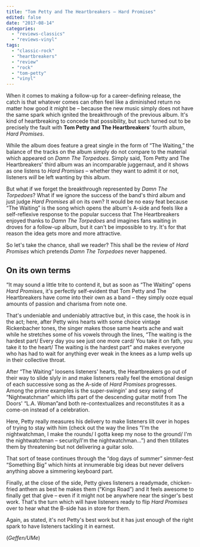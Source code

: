 ```yaml
---
title: "Tom Petty and The Heartbreakers – Hard Promises"
edited: false
date: "2017-08-14"
categories:
  - "reviews-classics"
  - "reviews-vinyl"
tags:
  - "classic-rock"
  - "heartbreakers"
  - "review"
  - "rock"
  - "tom-petty"
  - "vinyl"
---
```


When it comes to making a follow-up for a career-defining release, the catch is that whatever comes can often feel like a diminished return no matter how good it might be – because the new music simply does not have the same spark which ignited the breakthrough of the previous album. It's kind of heartbreaking to concede that possibility, but such turned out to be precisely the fault with **Tom Petty and The Heartbreakers**' fourth album, _Hard Promises_.

While the album does feature a great single in the form of “The Waiting,” the balance of the tracks on the album simply do not compare to the material which appeared on _Damn The Torpedoes_. Simply said, Tom Petty and The Heartbreakers' third album was an incomparable juggernaut, and it shows as one listens to _Hard Promises_ – whether they want to admit it or not, listeners _will_ be left wanting by this album.

But what if we forget the breakthrough represented by _Damn The Torpedoes_? What if we ignore the success of the band's third album and just judge _Hard Promises_ all on its own? It would be no easy feat because “The Waiting” is the song which opens the album's A-side and feels like a self-reflexive response to the popular success that The Heartbreakers enjoyed thanks to _Damn The Torpedoes_ and imagines fans waiting in droves for a follow-up album, but it can't be impossible to try. It's for that reason the idea gets more and more attractive.

So let's take the chance, shall we reader? This shall be the review of _Hard Promises_ which pretends _Damn The Torpedoes_ never happened.

## On its own terms

“It may sound a little trite to contend it, but as soon as “The Waiting” opens _Hard Promises_, it's perfectly self-evident that Tom Petty and The Heartbreakers have come into their own as a band – they simply ooze equal amounts of passion and charisma from note one.

That's undeniable and undeniably attractive but, in this case, the hook is in the act; here, after Petty wins hearts with some choice vintage Rickenbacher tones, the singer makes those same hearts ache and wait while he stretches some of his vowels through the lines, “The waiting is the hardest part/ Every day you see just one more card/ You take it on fath, you take it to the heart/ The waiting is the hardest part” and makes everyone who has had to wait for anything ever weak in the knees as a lump wells up in their collective throat.

After “The Waiting” loosens listeners' hearts, the Heartbreakers go out of their way to slide slyly in and make listeners really feel the emotional design of each successive song as the A-side of _Hard Promises_ progresses. Among the prime examples is the super-swingin' and sexy swing of “Nightwatchman” which lifts part of the descending guitar motif from The Doors' “L.A. Woman”and both re-contextualizes and reconstitutes it as a come-on instead of a celebration.

Here, Petty really measures his delivery to make listeners lilt over in hopes of trying to stay with him (check out the way the lines “I'm the nightwatchman, I make the rounds/ I gotta keep my nose to the ground/ I'm the nightwatchman – security/I'm the nightwatchman...”) and then titillates them by threatening but not delivering a guitar solo.

That sort of tease continues through the “dog days of summer” simmer-fest “Something Big” which hints at innumerable big ideas but never delivers anything above a simmering keyboard part.

Finally, at the close of the side, Petty gives listeners a readymade, chicken-fried anthem as best he makes them (“Kings Road”) and it feels awesome to finally get that give – even if it might not be anywhere near the singer's best work. That's the turn which will have listeners ready to flip _Hard Promises_ over to hear what the B-side has in store for them.

Again, as stated, it's not Petty's best work but it has just enough of the right spark to have listeners tackling it in earnest.

(_Geffen/UMe_)
